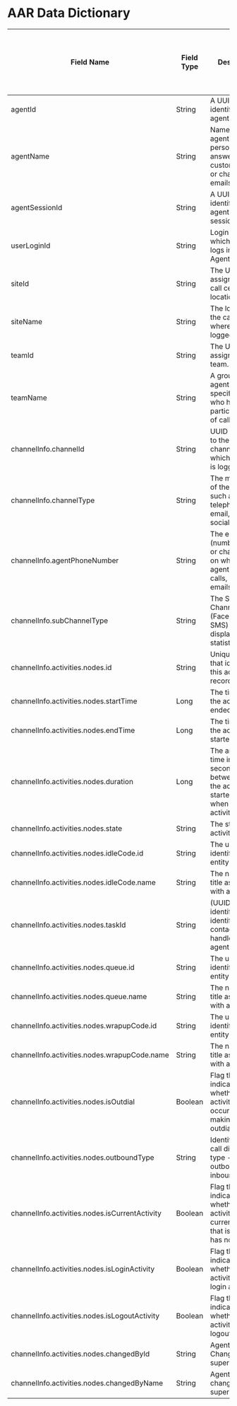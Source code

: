 # AAR Data Dictionary

| Field Name                                     | Field Type | Description                                                                                        | Is Aggregation allowed? | Is GroupBy allowed? | Is Filter allowed?<br/>(use 'extFilter' argument for all the fields) |
|------------------------------------------------|------------|----------------------------------------------------------------------------------------------------|-------------------------|---------------------|----------------------------------------------------------------------|
| agentId                                        | String     | A UUID that identifies an agent.                                                                   | yes                     | yes                 | yes                                                                  |
| agentName                                      | String     | Name of an agent, that is, a person who answers customer calls or chats or emails.                 | yes                     | yes                 | yes                                                                  |
| agentSessionId                                 | String     | A UUID that identifies an agent login session.                                                     | yes                     | yes                 | yes                                                                  |
| userLoginId                                    | String     | Login name with which an agent logs into the Agent Desktop.                                        | yes                     | yes                 | yes                                                                  |
| siteId                                         | String     | The UUID assigned to a call center location.                                                       | yes                     | yes                 | yes                                                                  |
| siteName                                       | String     | The location of the call center where agent logged-in                                              | yes                     | yes                 | yes                                                                  |
| teamId                                         | String     | The UUID assigned to a team.                                                                       | yes                     | yes                 | yes                                                                  |
| teamName                                       | String     | A group of agents at a specific site who handle a particular type of call.                         | yes                     | yes                 | yes                                                                  |
| channelInfo.channelId                          | String     | UUID assigned to the media channel to which the agent is logged in.                                | yes                     | yes                 | yes                                                                  |
| channelInfo.channelType                        | String     | The media type of the contact, such as telephony, email, chat or social                            | yes                     | yes                 | yes                                                                  |
| channelInfo.agentPhoneNumber                   | String     | The endpoint (number, email, or chat handle) on which an agent receives calls, chats, or emails.   | yes                     | yes                 | yes                                                                  |
| channelInfo.subChannelType                     | String     | The Social Channels (Facebook and SMS) are displayed with statistics.                              | yes                     | yes                 | yes                                                                  |
| channelInfo.activities.nodes.id                | String     | Unique string that identifies this activity record.                                                | yes                     | yes                 | yes                                                                  |
| channelInfo.activities.nodes.startTime         | Long       | The time when the activity ended(epoch)                                                            | yes                     | yes                 | no                                                                   |
| channelInfo.activities.nodes.endTime           | Long       | The time when the activity started(epoch)                                                          | yes                     | yes                 | no                                                                   |
| channelInfo.activities.nodes.duration          | Long       | The amount of time in milli-seconds between when the activity started and when the activity ended. | yes                     | yes                 | yes                                                                  |
| channelInfo.activities.nodes.state             | String     | The state of an activity.                                                                          | yes                     | yes                 | yes                                                                  |
| channelInfo.activities.nodes.idleCode.id       | String     | The unique identifier for an entity                                                                | yes                     | yes                 | yes                                                                  |
| channelInfo.activities.nodes.idleCode.name     | String     | The name or title associated with an entity.                                                       | yes                     | yes                 | yes                                                                  |
| channelInfo.activities.nodes.taskId            | String     | (UUID) Unique identifier that identifies the contact session handled by agent.                     | yes                     | yes                 | yes                                                                  |
| channelInfo.activities.nodes.queue.id          | String     | The unique identifier for an entity                                                                | yes                     | yes                 | yes                                                                  |
| channelInfo.activities.nodes.queue.name        | String     | The name or title associated with an entity.                                                       | yes                     | yes                 | yes                                                                  |
| channelInfo.activities.nodes.wrapupCode.id     | String     | The unique identifier for an entity                                                                | yes                     | yes                 | yes                                                                  |
| channelInfo.activities.nodes.wrapupCode.name   | String     | The name or title associated with an entity.                                                       | yes                     | yes                 | yes                                                                  |
| channelInfo.activities.nodes.isOutdial         | Boolean    | Flag that indicates whether this activity occurred while making an outdial call.                   | yes                     | yes                 | yes                                                                  |
| channelInfo.activities.nodes.outboundType      | String     | Identifies the call direction type - outbound or inbound.                                          | yes                     | yes                 | yes                                                                  |
| channelInfo.activities.nodes.isCurrentActivity | Boolean    | Flag that indicates whether the activity is a current activity, that is, activity has not ended.   | yes                     | yes                 | yes                                                                  |
| channelInfo.activities.nodes.isLoginActivity   | Boolean    | Flag that indicates whether this activity was the login activity.                                  | yes                     | yes                 | yes                                                                  |
| channelInfo.activities.nodes.isLogoutActivity  | Boolean    | Flag that indicates whether this activity was the logout activity.                                 | yes                     | yes                 | yes                                                                  |
| channelInfo.activities.nodes.changedById       | String     | Agent State Changed by supervisorId                                                                | yes                     | yes                 | yes                                                                  |
| channelInfo.activities.nodes.changedByName     | String     | Agent State changed by supervisorName                                                              | yes                     | yes                 | yes                                                                  |
